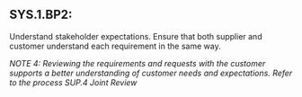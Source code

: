 SYS.1.BP2: 
----------

Understand stakeholder expectations. Ensure that both supplier and customer understand each requirement in the same way.

*NOTE 4: Reviewing the requirements and requests with the customer supports a better understanding of customer needs and expectations. 
Refer to the process SUP.4 Joint Review*
